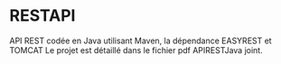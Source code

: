# RESTAPI
API REST codée en Java utilisant Maven, la dépendance EASYREST et TOMCAT
Le projet est détaillé dans le fichier pdf APIRESTJava joint.
